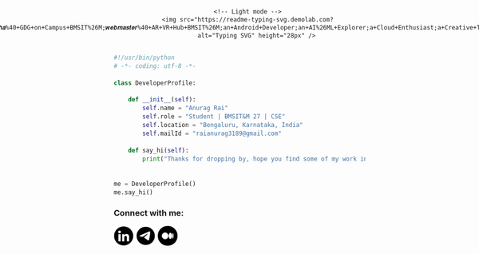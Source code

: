 <div align="center" style="display:flex; align-items:center; gap:6px; justify-content:center;">
  <span style="font-weight:600; font-size:18px;">I am</span>
  
  <picture>
    <!-- Dark mode -->
    <source media="(prefers-color-scheme: dark)" 
      srcset="https://readme-typing-svg.demolab.com?font=Lora&pause=1000&color=FFFFFF&vCenter=true&width=450&lines=𝒂𝒍𝒑𝒉𝒂%40+GDG+on+Campus+BMSIT%26M;𝒘𝒆𝒃𝒎𝒂𝒔𝒕𝒆𝒓%40+AR+VR+Hub+BMSIT%26M;an+Android+Developer;an+AI%26ML+Explorer;a+Cloud+Enthusiast;a+Creative+Tech+Storyteller;an+AR%2FVR+Explorer;and+most+importantly%2C+a+Dreamer" />

    <!-- Light mode -->
    <img src="https://readme-typing-svg.demolab.com?font=Lora&pause=1000&color=000000&vCenter=true&width=450&lines=𝒂𝒍𝒑𝒉𝒂%40+GDG+on+Campus+BMSIT%26M;𝒘𝒆𝒃𝒎𝒂𝒔𝒕𝒆𝒓%40+AR+VR+Hub+BMSIT%26M;an+Android+Developer;an+AI%26ML+Explorer;a+Cloud+Enthusiast;a+Creative+Tech+Storyteller;an+AR%2FVR+Explorer;and+most+importantly%2C+a+Dreamer" 
         alt="Typing SVG" height="28px" />
  </picture>
</div>


```python
#!/usr/bin/python
# -*- coding: utf-8 -*-

class DeveloperProfile:

    def __init__(self):
        self.name = "Anurag Rai"
        self.role = "Student | BMSIT&M 27 | CSE"
        self.location = "Bengaluru, Karnataka, India"
        self.mailId = "raianurag3189@gmail.com"

    def say_hi(self):
        print("Thanks for dropping by, hope you find some of my work interesting.")


me = DeveloperProfile()
me.say_hi()
```

<h3 align="left">Connect with me:</h3>
<p align="left">
<a href="https://www.linkedin.com/in/r-anurag" target="blank"><img align="center" src="./connect-with-me-icons/linkedinIcon.png" alt="r-anurag" height="40" width="40" /></a>
<a href="https://mailto:raianurag3189@gmail.com" target="blank"><img align="center" src="./connect-with-me-icons/mail.png" alt="r-anurag" height="40" width="40" /></a>
<a href="https://medium.com/@raianurag3189" target="blank"><img align="center" src="./connect-with-me-icons/medium.png" alt="r-anurag" height="40" width="40" /></a>
</p>
